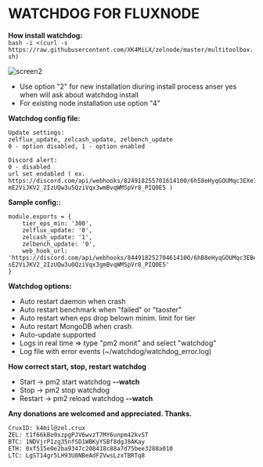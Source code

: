 # WATCHDOG FOR FLUXNODE
<b>How install watchdog:</b>   
```bash -i <(curl -s https://raw.githubusercontent.com/XK4MiLX/zelnode/master/multitoolbox.sh)```  

![screen2](https://raw.githubusercontent.com/XK4MiLX/zelnode/master/image/w_menu.jpg)

* Use option "2" for new installation diuring install process anser yes when will ask about watchdog install
* For existing node installation use option "4"

<b>Watchdog config file:</b>

```
Update settings:
zelflux_update, zelcash_update, zelbench_update
0 - option disabled, 1 - option enabled

Discord alert:
0 - disabled
url set endabled ( ex. https://discord.com/api/webhooks/824918255701614100/6h58eHyqGOUMqc3EXe7u4l-mE2ViJKV2_2IzUQw3u5QziVqx3wmBvqWMSpVr8_PIQ0E5 )
```
<b>Sample config::</b>
```
module.exports = {
    tier_eps_min: '300',
    zelflux_update: '0',
    zelcash_update: '1',
    zelbench_update: '0',
    web_hook_url: 'https://discord.com/api/webhooks/844918252704614100/6hB8eHyqGOUMqc3EBe7u4l-sE2ViJKV2_2IzUQw3u0QziVqx3gmBvqWMSpVr8_PIQ0E5'
}
```
<b>Watchdog options:</b>
* Auto restart daemon when crash  
* Auto restart benchmark when "failed" or "taoster"
* Auto restart when eps drop belown minim. limit for tier
* Auto restart MongoDB when crash
* Auto-update supported
* Logs in real time => type "pm2 monit" and select "watchdog"  
* Log file with error events (~/watchdog/watchdog_error.log)

<b>How correct start, stop, restart watchdog</b>
* Start -> pm2 start watchdog <b>--watch</b> 
* Stop -> pm2 stop watchdog  
* Restart -> pm2 reload watchdog <b>--watch</b>  
  
<b>Any donations are welcomed and appreciated. Thanks.</b>  
```
CruxID: k4mil@zel.crux  
ZEL: t1f66kBo9xzpgPJV6wvzT7MY6unpm42kvST  
BTC: 1NDVjrP1zg35nfSD1WBKyYSBf8dgJ8AKay  
ETH: 0xf515e0e2ba9347c208418c88a7d75bee3288a010  
LTC: LgST14gr5LH93U8NBeAdFZVwsLzxTBRTq8
```

